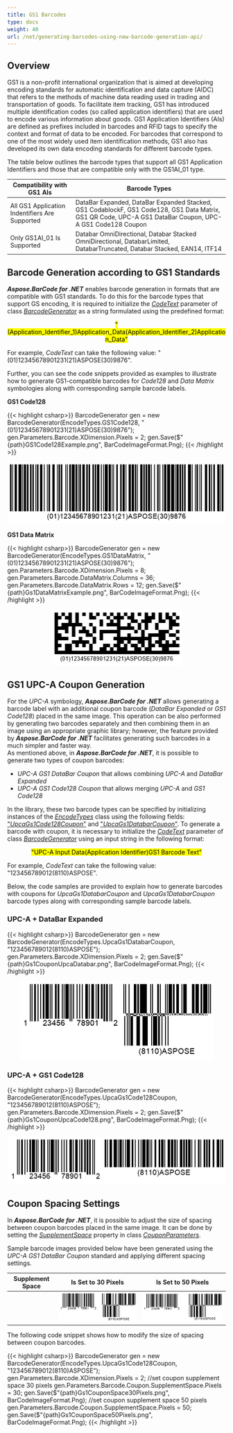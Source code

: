 ```yaml
---
title: GS1 Barcodes
type: docs
weight: 40
url: /net/generating-barcodes-using-new-barcode-generation-api/
---
```


## Overview
GS1 is a non-profit international organization that is aimed at developing encoding standards for automatic identification and data capture (AIDC) that refers to the methods of machine data reading used in trading and transportation of goods. To facilitate item tracking, GS1 has introduced multiple identification codes (so called application identifiers) that are used to encode various information about goods. GS1 Application Identifiers (AIs) are defined as prefixes included in barcodes and RFID tags to specify the context and format of data to be encoded. For barcodes that correspond to one of the most widely used item identification methods, GS1 also has developed its own data encoding standards for different barcode types.  
  
The table below outlines the barcode types that support all GS1 Application Identifiers and those that are compatible only with the GS1AI_01 type.  
  
|Compatibility with GS1 AIs|Barcode Types|
|---|---|
|All GS1 Application Indentifiers Are Supported|DataBar Expanded, DataBar Expanded Stacked, GS1 CodablockF, GS1 Code128, GS1 Data Matrix, GS1 QR Code, UPC-A GS1 DataBar Coupon, UPC-A GS1 Code128 Coupon|
|Only GS1AI_01 Is Supported|Databar OmniDirectional, Databar Stacked OmniDirectional, DatabarLimited, DatabarTruncated, Databar Stacked, EAN14, ITF14|

## Barcode Generation according to GS1 Standards
***Aspose.BarCode for .NET*** enables barcode generation in formats that are compatible with GS1 standards. To do this for the barcode types that support GS encoding, it is required to initialize the [*CodeText*](https://apireference.aspose.com/barcode/net/aspose.barcode.generation/barcodegenerator/properties/codetext) parameter of class [*BarcodeGenerator*](https://apireference.aspose.com/barcode/net/aspose.barcode.generation/barcodegenerator) as a string formulated using the predefined format:  
<p align="center"><mark>"(Application_Identifier_1)Application_Data(Application_Identifier_2)Application_Data"</mark></p> 

For example, *CodeText* can take the following value: "(01)12345678901231(21)ASPOSE(30)9876".  
  
Further, you can see the code snippets provided as examples to illustrate how to generate GS1-compatible barcodes for *Code128* and *Data Matrix* symbologies along with corresponding sample barcode labels.  
  
**GS1 Code128**  
   
{{< highlight csharp>}}
BarcodeGenerator gen = new BarcodeGenerator(EncodeTypes.GS1Code128, "(01)12345678901231(21)ASPOSE(30)9876");
gen.Parameters.Barcode.XDimension.Pixels = 2;
gen.Save($"{path}GS1Code128Example.png", BarCodeImageFormat.Png);
{{< /highlight >}}
  
<p align="center"><img src="gs1code128example.png"></p>
  
**GS1 Data Matrix**  
  
{{< highlight csharp>}}
BarcodeGenerator gen = new BarcodeGenerator(EncodeTypes.GS1DataMatrix, "(01)12345678901231(21)ASPOSE(30)9876");
gen.Parameters.Barcode.XDimension.Pixels = 8;
gen.Parameters.Barcode.DataMatrix.Columns = 36;
gen.Parameters.Barcode.DataMatrix.Rows = 12;
gen.Save($"{path}Gs1DataMatrixExample.png", BarCodeImageFormat.Png);
{{< /highlight >}}
  
<p align="center"><img src="gs1datamatrixexample.png"></p>
  
## GS1 UPC-A Coupon Generation
For the *UPC-A* symbology, ***Aspose.BarCode for .NET*** allows generating a barcode label with an additional coupon barcode (*DataBar Expanded* or *GS1 Code128*) placed in the same image. This operation can be also performed by generating two barcodes separately and then combining them in an image using an appropriate graphic library; however, the feature provided by ***Aspose.BarCode for .NET*** facilitates generating such barcodes in a much simpler and faster way.  
As mentioned above, in ***Aspose.BarCode for .NET***, it is possible to generate two types of coupon barcodes:
- *UPC-A GS1 DataBar Coupon* that allows combining *UPC-A* and *DataBar Expanded*
- *UPC-A GS1 Code128 Coupon* that allows merging *UPC-A* and *GS1 Code128*
  
In the library, these two barcode types can be specified by initializing instances of the [*EncodeTypes*](https://apireference.aspose.com/barcode/net/aspose.barcode.generation/encodetypes) class using the following fields: ["*UpcaGs1Code128Coupon*"](https://apireference.aspose.com/barcode/net/aspose.barcode.generation/encodetypes/fields/upcags1code128coupon) and ["*UpcaGs1DatabarCoupon*"](https://apireference.aspose.com/barcode/net/aspose.barcode.generation/encodetypes/fields/upcags1databarcoupon). To generate a barcode with coupon, it is necessary to initialize the [*CodeText*](https://apireference.aspose.com/barcode/net/aspose.barcode.generation/barcodegenerator/properties/codetext) parameter of class [*BarcodeGenerator*](https://apireference.aspose.com/barcode/net/aspose.barcode.generation/barcodegenerator) using an input string in the following format:  
<p align="center"><mark>"UPC-A Input Data(Application Identifier)GS1 Barcode Text"</mark></p>  
  
For example, *CodeText* can take the following value: "123456789012(8110)ASPOSE". 
  
Below, the code samples are provided to explain how to generate barcodes with coupons for *UpcaGs1DatabarCoupon* and *UpcaGs1DatabarCoupon* barcode types along with corresponding sample barcode labels.  
  
### UPC-A + DataBar Expanded
{{< highlight csharp>}}
BarcodeGenerator gen = new BarcodeGenerator(EncodeTypes.UpcaGs1DatabarCoupon, "123456789012(8110)ASPOSE");
gen.Parameters.Barcode.XDimension.Pixels = 2;
gen.Save($"{path}Gs1CouponUpcaDatabar.png", BarCodeImageFormat.Png);
{{< /highlight >}}

<p align="center"><img src="gs1couponupcadatabar.png"></p>

### UPC-A + GS1 Code128
{{< highlight csharp>}}
BarcodeGenerator gen = new BarcodeGenerator(EncodeTypes.UpcaGs1Code128Coupon, "123456789012(8110)ASPOSE");
gen.Parameters.Barcode.XDimension.Pixels = 2;
gen.Save($"{path}Gs1CouponUpcaCode128.png", BarCodeImageFormat.Png);
{{< /highlight >}}

<p align="center"><img src="gs1couponupcacode128.png"></p>

## Coupon Spacing Settings
In ***Aspose.BarCode for .NET***, it is possible to adjust the size of spacing between coupon barcodes placed in the same image. It can be done by setting the [*SupplementSpace*](https://apireference.aspose.com/barcode/net/aspose.barcode.generation/couponparameters/properties/supplementspace) property in class [*CouponParameters*](https://apireference.aspose.com/barcode/net/aspose.barcode.generation/couponparameters).  
  
Sample barcode images provided below have been generated using the *UPC-A GS1 DataBar Coupon* standard and applying different spacing settings.
     
|Supplement Space|Is Set to 30 Pixels|Is Set to 50 Pixels|
| :-: | :-: | :-: |
| |<img src="gs1couponspace30pixels.png">|<img src="gs1couponspace50pixels.png">|
  
The following code snippet shows how to modify the size of spacing between coupon barcodes.
    
{{< highlight csharp>}}
BarcodeGenerator gen = new BarcodeGenerator(EncodeTypes.UpcaGs1Code128Coupon, "123456789012(8110)ASPOSE");
gen.Parameters.Barcode.XDimension.Pixels = 2;
//set coupon supplement space 30 pixels
gen.Parameters.Barcode.Coupon.SupplementSpace.Pixels = 30;
gen.Save($"{path}Gs1CouponSpace30Pixels.png", BarCodeImageFormat.Png);
//set coupon supplement space 50 pixels
gen.Parameters.Barcode.Coupon.SupplementSpace.Pixels = 50;
gen.Save($"{path}Gs1CouponSpace50Pixels.png", BarCodeImageFormat.Png);
{{< /highlight >}}